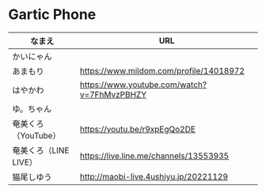 # Gartic Phone

|なまえ|URL|
|---|---|
|かいにゃん||
|あまもり|<https://www.mildom.com/profile/14018972>|
|はやかわ|<https://www.youtube.com/watch?v=7FhMvzPBHZY>|
|ゆ。ちゃん||
|奄美くろ（YouTube）|<https://youtu.be/r9xpEgQo2DE>|
|奄美くろ（LINE LIVE）|<https://live.line.me/channels/13553935>|
|猫尾しゆう|<http://maobi-live.4ushiyu.jp/20221129>|
